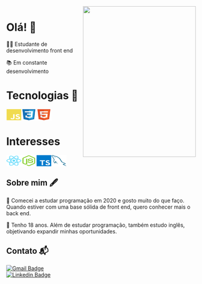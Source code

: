 <img align="right" width="300" height="400" src="https://i.imgur.com/znGHuUO.jpg">


# Olá! 👋

👨‍💻 Estudante de desenvolvimento front end

📚 Em constante desenvolvimento

# Tecnologias 📌

<div style="display: flex;">
<img align="center" height="30" width="40" src="https://raw.githubusercontent.com/devicons/devicon/master/icons/javascript/javascript-plain.svg">
<img align="center" height="30" width="40" src="https://raw.githubusercontent.com/devicons/devicon/master/icons/css3/css3-original.svg">
<img align="center" height="30" width="40" src="https://raw.githubusercontent.com/devicons/devicon/master/icons/html5/html5-original.svg">
</div>

# Interesses
<div style="display: flex;">
<img align="center" height="30" width="40" src="https://raw.githubusercontent.com/devicons/devicon/master/icons/react/react-original.svg">
<img align="center" height="30" width="40" src="https://raw.githubusercontent.com/devicons/devicon/master/icons/nodejs/nodejs-original.svg">
<img align="center" height="30" width="40" src="https://raw.githubusercontent.com/devicons/devicon/master/icons/typescript/typescript-original.svg">
<img align="center" height="30" width="40" src="https://raw.githubusercontent.com/devicons/devicon/master/icons/mysql/mysql-original.svg">
</div>
  
## Sobre mim 🖋

🎯 Comecei a estudar programação em 2020 e gosto muito do que faço. Quando estiver com uma base sólida de front end, quero conhecer mais o back end.

🚀 Tenho 18 anos. Além de estudar programação, também estudo inglês, objetivando expandir minhas oportunidades.

## Contato 📬

[![Gmail Badge](https://img.shields.io/badge/-GermanoBier-c14438?style=flat-square&logo=Gmail&logoColor=white&link=mailto:germanobier@hotmail.com)](mailto:germanobier@hotmail.com) <br>
[![Linkedin Badge](https://img.shields.io/badge/-GermanoBier-blue?style=flat-square&logo=Linkedin&logoColor=white&link=https://https://www.linkedin.com/in/germanobier/)](https://www.linkedin.com/in/germanobier/)
